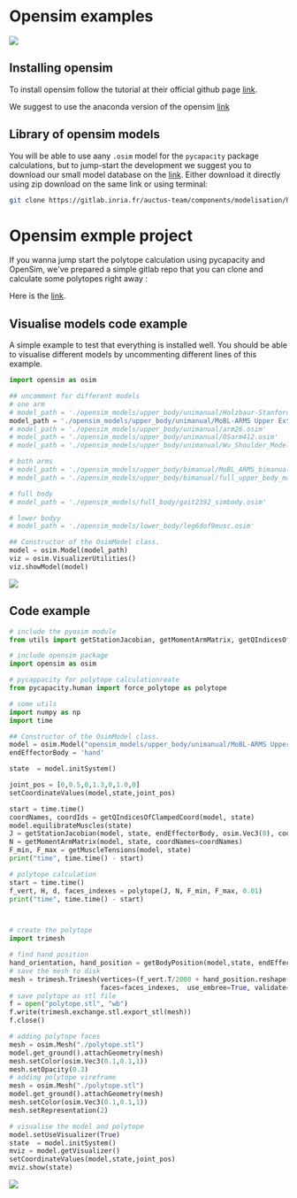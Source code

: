 Opensim examples
==================

![](https://www.axia-innovation.com/wp-content/uploads/2018/09/OpenSimLogoWhiteHorizontal-768x204.png)
## Installing opensim

To install opensim follow the tutorial at their official github page [link](https://github.com/opensim-org/opensim-core).

We suggest to use the anaconda version of the opensim [link](https://github.com/opensim-org/conda-opensim/tree/use_opensim43)


## Library of opensim models

You will be able to use aany `.osim` model for the `pycapacity` package calculations, but to jump-start the development we suggest you to download our small model database on the [link](https://gitlab.inria.fr/auctus-team/components/modelisation/humanmodels/opensim_models). Either download it directly using zip download on the same link or using terminal:

```bash
git clone https://gitlab.inria.fr/auctus-team/components/modelisation/humanmodels/opensim_models.git
```


# Opensim exmple project
If you wanna jump start the polytope calculation using pycapacity and OpenSim, we've prepared a simple gitlab repo that you can clone and calculate some polytopes right away :

Here is the [link](https://gitlab.inria.fr/auctus-team/people/antunskuric/example/opensim_examples).



## Visualise models code example
A simple example to test that everything is installed well. You should be able to visualise different models by uncommenting different lines of this example.
```python
import opensim as osim

## uncomment for different models
# one arm
# model_path = './opensim_models/upper_body/unimanual/Holzbaur-Stanford-UpperExtremityModel/Stanford VA upper limb model_0.osim'
model_path = './opensim_models/upper_body/unimanual/MoBL-ARMS Upper Extremity Model/MOBL_ARMS_fixed_41.osim'
# model_path = './opensim_models/upper_body/unimanual/arm26.osim'
# model_path = './opensim_models/upper_body/unimanual/OSarm412.osim'
# model_path = './opensim_models/upper_body/unimanual/Wu_Shoulder_Model.osim'

# both arms
# model_path = './opensim_models/upper_body/bimanual/MoBL_ARMS_bimanual_6_2_21.osim'
# model_path = './opensim_models/upper_body/bimanual/full_upper_body_marks.osim'

# full body
# model_path = './opensim_models/full_body/gait2392_simbody.osim'

# lower bodyy
# model_path = './opensim_models/lower_body/leg6dof9musc.osim'

## Constructor of the OsimModel class.
model = osim.Model(model_path)
viz = osim.VisualizerUtilities()
viz.showModel(model)

```
![](../images/osim_test.png)


## Code example 

```python
# include the pyosim module
from utils import getStationJacobian, getMomentArmMatrix, getQIndicesOfClampedCoord, getMuscleTensions, getBodyPosition, setCoordinateValues

# include opensim package
import opensim as osim

# pycappacity for polytope calculationreate 
from pycapacity.human import force_polytope as polytope

# some utils 
import numpy as np
import time

## Constructor of the OsimModel class.
model = osim.Model("opensim_models/upper_body/unimanual/MoBL-ARMS Upper Extremity Model/MOBL_ARMS_fixed_41.osim")
endEffectorBody = 'hand'

state  = model.initSystem()

joint_pos = [0,0.5,0,1.3,0,1.0,0]
setCoordinateValues(model,state,joint_pos)

start = time.time()
coordNames, coordIds = getQIndicesOfClampedCoord(model, state)
model.equilibrateMuscles(state)
J = getStationJacobian(model, state, endEffectorBody, osim.Vec3(0), coordIds)
N = getMomentArmMatrix(model, state, coordNames=coordNames)
F_min, F_max = getMuscleTensions(model, state)
print("time", time.time() - start)

# polytope calculation
start = time.time()
f_vert, H, d, faces_indexes = polytope(J, N, F_min, F_max, 0.01)
print("time", time.time() - start)



# create the polytope
import trimesh

# find hand position
hand_orientation, hand_position = getBodyPosition(model,state, endEffectorBody)
# save the mesh to disk
mesh = trimesh.Trimesh(vertices=(f_vert.T/2000 + hand_position.reshape((3,))) ,
                       faces=faces_indexes,  use_embree=True, validate=True)
# save polytope as stl file
f = open("polytope.stl", "wb")
f.write(trimesh.exchange.stl.export_stl(mesh))
f.close()

# adding polytope faces 
mesh = osim.Mesh("./polytope.stl")
model.get_ground().attachGeometry(mesh)
mesh.setColor(osim.Vec3(0.1,0.1,1))
mesh.setOpacity(0.3)
# adding polytope vireframe
mesh = osim.Mesh("./polytope.stl")
model.get_ground().attachGeometry(mesh)
mesh.setColor(osim.Vec3(0.1,0.1,1))
mesh.setRepresentation(2)

# visualise the model and polytope
model.setUseVisualizer(True)
state  = model.initSystem()
mviz = model.getVisualizer()
setCoordinateValues(model,state,joint_pos)
mviz.show(state)

```
![](../images/osim_poly.png)